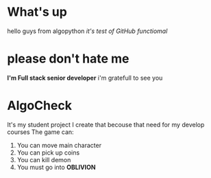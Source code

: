 # What's up
hello guys from algopython
*it's test of GitHub functiomal*
#  please don't hate me
**I'm Full stack senior developer**
i'm gratefull to see you

# AlgoCheck
It's my student project
I create that becouse that need for my develop courses
The game can:
1) You can move main character
2) You can pick up coins
3) You can kill demon
4) You must go into **OBLIVION**
